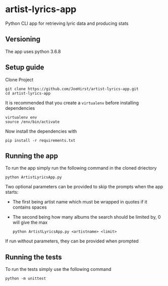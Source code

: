 # artist-lyrics-app
Python CLI app for retrieving lyric data and producing stats

Versioning
------------
The app uses python 3.6.8


Setup guide
-------------

Clone Project
	
	git clone https://github.com/JoeHirst/artist-lyrics-app.git
	cd artist-lyrics-app

It is recommended that you create a ``virtualenv`` before installing dependencies

	virtualenv env
	source /env/bin/activate 

Now install the dependencies with

	pip install -r requirements.txt

Running the app
-----------------

To run the app simply run the following command in the cloned driectory

	python ArtistLyricsApp.py

Two optional parameters can be provided to skip the prompts when the app starts:
- The first being artist name which must be wrapped in quotes if it contains spaces
- The second being how many albums the search should be limited by, 0 will give the max 
	
	``python ArtistLyricsApp.py <artistname> <limit>``

If run without parameters, they can be provided when prompted


Running the tests
-------------------

To run the tests simply use the following command

	python -m unittest
